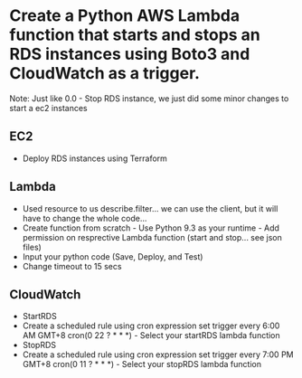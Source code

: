 # Create a Python AWS Lambda function that starts and stops an RDS instances using Boto3 and CloudWatch as a trigger.
Note: Just like 0.0 - Stop RDS instance, we just did some minor changes to start a ec2 instances

## EC2
- Deploy RDS instances using Terraform

## Lambda
- Used resource to us describe.filter... we can use the client, but it will have to change the whole code...
- Create function from scratch - Use Python 9.3 as your runtime - Add permission on resprective Lambda function (start and stop... see json files)
- Input your python code (Save, Deploy, and Test)
- Change timeout to 15 secs 

## CloudWatch
- StartRDS
 - Create a scheduled rule using cron expression set trigger every 6:00 AM GMT+8 cron(0 22 ? * * *) - Select your startRDS lambda function
- StopRDS
 - Create a scheduled rule using cron expression set trigger every 7:00 PM GMT+8 cron(0 11 ? * * *) - Select your stopRDS lambda function
